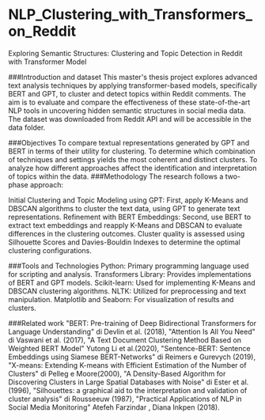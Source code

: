 # NLP_Clustering_with_Transformers_on_Reddit
Exploring Semantic Structures: Clustering and Topic Detection in Reddit with Transformer Model

###Introduction and dataset
This master's thesis project explores advanced text analysis techniques by applying transformer-based models, specifically BERT and GPT, to cluster and detect topics within Reddit comments. The aim is to evaluate and compare the effectiveness of these state-of-the-art NLP tools in uncovering hidden semantic structures in social media data.
The dataset was downloaded from Reddit API and will be accessible in the data folder.

###Objectives
To compare textual representations generated by GPT and BERT in terms of their utility for clustering.
To determine which combination of techniques and settings yields the most coherent and distinct clusters.
To analyze how different approaches affect the identification and interpretation of topics within the data.
###Methodology
The research follows a two-phase approach:

Initial Clustering and Topic Modeling using GPT: First, apply K-Means and DBSCAN algorithms to cluster the text data, using GPT to generate text representations.
Refinement with BERT Embeddings: Second, use BERT to extract text embeddings and reapply K-Means and DBSCAN to evaluate differences in the clustering outcomes.
Cluster quality is assessed using Silhouette Scores and Davies-Bouldin Indexes to determine the optimal clustering configurations.

###Tools and Technologies
Python: Primary programming language used for scripting and analysis.
Transformers Library: Provides implementations of BERT and GPT models.
Scikit-learn: Used for implementing K-Means and DBSCAN clustering algorithms.
NLTK: Utilized for preprocessing and text manipulation.
Matplotlib and Seaborn: For visualization of results and clusters.

###Related work
"BERT: Pre-training of Deep Bidirectional Transformers for Language Understanding" di Devlin et al. (2018),
"Attention Is All You Need" di Vaswani et al. (2017),
 "A Text Document Clustering Method Based on Weighted BERT Model" Yutong Li et al.(2020),
"Sentence-BERT: Sentence Embeddings using Siamese BERT-Networks" di Reimers e Gurevych (2019),
"X-means: Extending K-means with Efficient Estimation of the Number of Clusters" di Pelleg e Moore(2000),
"A Density-Based Algorithm for Discovering Clusters in Large Spatial Databases with Noise" di Ester et al.(1996),
"Silhouettes: a graphical aid to the interpretation and validation of cluster analysis" di Rousseeuw (1987), 
"Practical Applications of NLP in Social Media Monitoring" Atefeh Farzindar , Diana Inkpen (2018).


